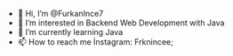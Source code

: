 - 👋 Hi, I’m @FurkanInce7
- 👀 I’m interested in Backend Web Development with Java
- 🌱 I’m currently learning Java
- 📫 How to reach me İnstagram: Frknincee;

<!---
FurkanInce7/FurkanInce7 is a ✨ special ✨ repository because its `README.md` (this file) appears on your GitHub profile.
You can click the Preview link to take a look at your changes.
--->
